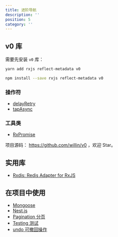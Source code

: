 ```yaml
---
title: 进阶导航
description: ''
position: 5
category: ''
---
```


## v0 库

需要先安装 `v0` 库：

<code-group>
  <code-block label="Yarn" active>

```bash
yarn add rxjs reflect-metadata v0
```

  </code-block>
  <code-block label="NPM">

```bash
npm install --save rxjs reflect-metadata v0
```

  </code-block>
</code-group>

### 操作符

- [delayRetry](/advanced/delayRetry)
- [tapAsync](/advanced/tapAsync)

### 工具类

- [RxPromise](/advanced/RxPromise)

项目源码： <https://github.com/willin/v0> ，欢迎 Star。

## 实用库

- [Rxdis: Redis Adapter for RxJS](/advanced/rxdis)

## 在项目中使用

- [Mongoose](/mixin/mongoose)
- [Nest.js](/mixin/nestjs)
- [Pagination 分页](/mixin/pagination)
- [Testing 测试](/mixin/testing)
- [undo 可撤回操作](/mixin/undo)

<adsbygoogle></adsbygoogle>
